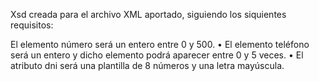 Xsd creada para el archivo XML aportado, siguiendo los siquientes requisitos:

 El elemento número será un entero entre 0 y 500.
• El elemento teléfono será un entero y dicho elemento podrá aparecer entre 0 y 5
veces.
• El atributo dni será una plantilla de 8 números y una letra mayúscula.